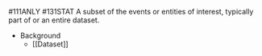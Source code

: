 #111ANLY #131STAT 
A subset of the events or entities of interest, typically part of or an entire dataset.

* Background
	* [[Dataset]]